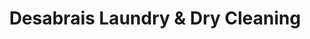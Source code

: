 ---
title: "Desabrais Laundry & Dry Cleaning"
url: /middlebury/desabrais-laundry-and-dry-cleaning/
shop: laundry
---